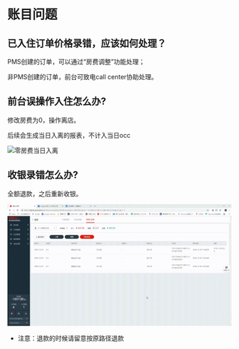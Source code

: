 # 账目问题

## 已入住订单价格录错，应该如何处理？

PMS创建的订单，可以通过“房费调整”功能处理；

非PMS创建的订单，前台可致电call center协助处理。

## 前台误操作入住怎么办?

修改房费为0，操作离店。

后续会生成当日入离的报表，不计入当日occ

![&#x96F6;&#x623F;&#x8D39;&#x5F53;&#x65E5;&#x5165;&#x79BB;](../.gitbook/assets/20181208_152539.gif)

## 收银录错怎么办?

全额退款，之后重新收银。

![&#x9000;&#x6B3E;&#x540E;&#x6536;&#x94F6;](../.gitbook/assets/20181207_194805.gif)

* 注意：退款的时候请留意按原路径退款

